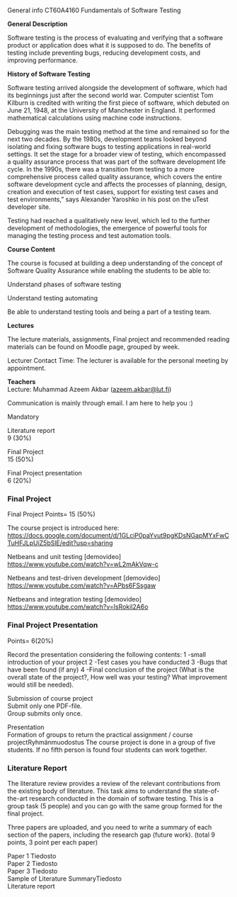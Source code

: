 General info
CT60A4160 Fundamentals of Software Testing

**General Description**

Software testing is the process of evaluating and verifying that a software product or application does what it is supposed to do. The benefits of testing include preventing bugs, reducing development costs, and improving performance.

**History of Software Testing**

Software testing arrived alongside the development of software, which had its beginnings just after the second world war. Computer scientist Tom Kilburn is credited with writing the first piece of software, which debuted on June 21, 1948, at the University of Manchester in England. It performed mathematical calculations using machine code instructions.

Debugging was the main testing method at the time and remained so for the next two decades. By the 1980s, development teams looked beyond isolating and fixing software bugs to testing applications in real-world settings. It set the stage for a broader view of testing, which encompassed a quality assurance process that was part of the software development life cycle. In the 1990s, there was a transition from testing to a more comprehensive process called quality assurance, which covers the entire software development cycle and affects the processes of planning, design, creation and execution of test cases, support for existing test cases and test environments,” says Alexander Yaroshko in his post on the uTest developer site.

Testing had reached a qualitatively new level, which led to the further development of methodologies, the emergence of powerful tools for managing the testing process and test automation tools.

**Course Content**

The course is focused at building a deep understanding of the concept of Software Quality Assurance while enabling the students to be able to:

Understand phases of software testing

Understand testing automating

Be able to understand testing tools and being a part of a testing team.


**Lectures**

The lecture materials, assignments, Final project and recommended reading materials can be found on Moodle page, grouped by week.

Lecturer Contact Time: The lecturer is available for the personal meeting by appointment. 

**Teachers**  
Lecture: Muhammad Azeem Akbar (azeem.akbar@lut.fi)

Communication is mainly through email. I am here to help you :) 

Mandatory

Literature report  
9 (30%)

Final Project  
15 (50%)

Final Project presentation  
6 (20%)


### Final Project
Final Project Points= 15 (50%)

The course project is introduced here:   https://docs.google.com/document/d/1GLciP0paYvut9pgKDsNGapMYxFwCTuHFJLpUiZ5bSlE/edit?usp=sharing

Netbeans and unit testing [demovideo]  
https://www.youtube.com/watch?v=wL2mAkVqw-c

Netbeans and test-driven development [demovideo]  
https://www.youtube.com/watch?v=APbs6FSsgaw

Netbeans and integration testing [demovideo]  
https://www.youtube.com/watch?v=IsRokil2A6o


### Final Project Presentation

Points= 6(20%)  

Record the presentation considering the following contents:
     1 -small introduction of your project
     2 -Test cases you have conducted
     3 -Bugs that have been found (if any)
     4 -Final conclusion of the project (What is the overall state of the project?, How well was your testing? What improvement would still be needed).

Submission of course project  
Submit only one PDF-file.  
Group submits only once.

Presentation    
Formation of groups to return the practical assignment / course projectRyhmänmuodostus
The course project is done in a group of five students. If no fifth person is found four students can work together.

### Literature Report  
The literature review provides a review of the relevant contributions from the existing body of literature. This task aims to understand the state-of-the-art research conducted in the domain of software testing. This is a group task (5 people) and you can go with the same group formed for the final project.

Three papers are uploaded, and you need to write a summary of each section of the papers, including the research gap (future work).  (total  9 points, 3  point per each paper)

Paper 1 Tiedosto  
Paper 2 Tiedosto  
Paper 3 Tiedosto  
Sample of Literature SummaryTiedosto  
Literature report  




